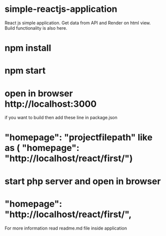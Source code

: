 # simple-reactjs-application
React js simple application. Get data from API and Render on html view. Build functionality is also here.
# npm install 
# npm start
# open in browser http://localhost:3000
 if you want to build then add these line in package.json
 # "homepage": "projectfilepath" like as ( "homepage": "http://localhost/react/first/")
 # start php server and open in browser
 # "homepage": "http://localhost/react/first/",
 
 For more information read readme.md file inside application
 
 
